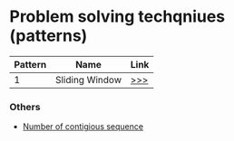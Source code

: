 # Problem solving techqniues (patterns)


| Pattern | Name | Link |
|---------|------|------|
| 1 | Sliding Window | [>>>](101-sliding-window/README.md) |



### Others

- [Number of contigious sequence](other/101-number-of-contigious-sequence.md)